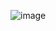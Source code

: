 ![image](https://user-images.githubusercontent.com/108628136/185255957-3097897d-4d4f-4d00-bc77-79acd17b93bc.png)
